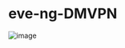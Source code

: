 # eve-ng-DMVPN


![image](https://github.com/user-attachments/assets/23e70ede-aa71-41e6-8f3c-60e803b15d65)
